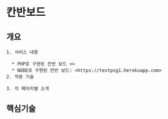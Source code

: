 # 칸반보드
## 개요
```
1. 서비스 내용

  * PHP로 구현된 칸반 보드 <>
  * NODE로 구현된 칸반 보드: <https://testpsg1.herokuapp.com>
2. 적용 기술

3. 각 페이지별 소개
```

## 핵심기술
